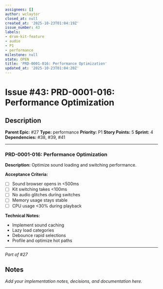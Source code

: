 ```yaml
---
assignees: []
author: wclaytor
closed_at: null
created_at: '2025-10-23T01:04:19Z'
issue_number: 43
labels:
- drum-kit-feature
- audio
- P1
- performance
milestone: null
state: OPEN
title: 'PRD-0001-016: Performance Optimization'
updated_at: '2025-10-23T01:04:20Z'
---
```


# Issue #43: PRD-0001-016: Performance Optimization

## Description

**Parent Epic:** #27
**Type:** performance
**Priority:** P1
**Story Points:** 5
**Sprint:** 4
**Dependencies:** #38, #39, #41

---

### PRD-0001-016: Performance Optimization

**Description:**
Optimize sound loading and switching performance.

**Acceptance Criteria:**
- [ ] Sound browser opens in <500ms
- [ ] Kit switching takes <100ms
- [ ] No audio glitches during switches
- [ ] Memory usage stays stable
- [ ] CPU usage <30% during playback

**Technical Notes:**
- Implement sound caching
- Lazy load categories
- Debounce rapid selections
- Profile and optimize hot paths

---
*Part of #27*

## Notes

_Add your implementation notes, decisions, and documentation here._
